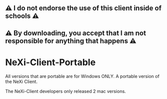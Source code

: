 ## :warning: I do not endorse the use of this client inside of schools :warning:
## :warning: By downloading, you accept that I am not responsible for anything that happens :warning:

# NeXi-Client-Portable
All versions that are portable are for Windows ONLY.
A portable version of the NeXi Client.

The NeXi-Client developers only released 2 mac versions.
